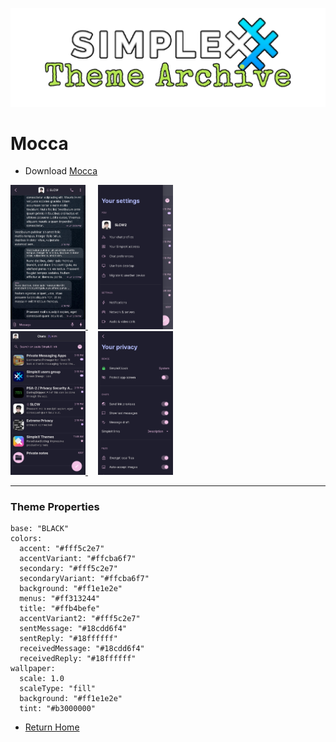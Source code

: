 ![SxC Theme Archive Banner](../resources/SxC_themeBanner.png)

# Mocca

* Download [Mocca](../themes/SxC_mocca.theme)

<a href="../screenshots/SxC_mocca01.jpg" target="_blank">
	<img src="../screenshots/SxC_mocca01.jpg" width="120">
</a>&nbsp;&nbsp;&nbsp;
<a href="../screenshots/SxC_mocca02.jpg" target="_blank">
	<img src="../screenshots/SxC_mocca02.jpg" width="120">
</a>
<br>
<a href="../screenshots/SxC_mocca03.jpg" target="_blank">
	<img src="../screenshots/SxC_mocca03.jpg" width="120">
</a>&nbsp;&nbsp;&nbsp;
<a href="../screenshots/SxC_mocca04.jpg" target="_blank">
	<img src="../screenshots/SxC_mocca04.jpg" width="120">
</a>

----
### Theme Properties
```
base: "BLACK"
colors:
  accent: "#fff5c2e7"
  accentVariant: "#ffcba6f7"
  secondary: "#fff5c2e7"
  secondaryVariant: "#ffcba6f7"
  background: "#ff1e1e2e"
  menus: "#ff313244"
  title: "#ffb4befe"
  accentVariant2: "#fff5c2e7"
  sentMessage: "#18cdd6f4"
  sentReply: "#18ffffff"
  receivedMessage: "#18cdd6f4"
  receivedReply: "#18ffffff"
wallpaper:
  scale: 1.0
  scaleType: "fill"
  background: "#ff1e1e2e"
  tint: "#b3000000"
```

* [Return Home](../)